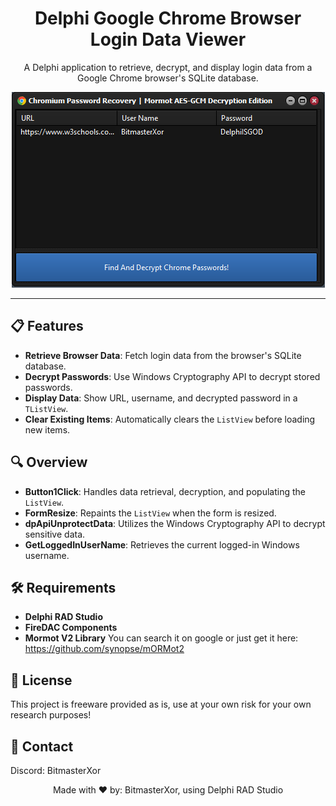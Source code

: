 <h1 align="center">Delphi Google Chrome Browser Login Data Viewer</h1>

<p align="center">
  A Delphi application to retrieve, decrypt, and display login data from a Google Chrome browser's SQLite database.
</p>

<p align="center">
  <img src="Preview.png">
</p>

---

## 📋 Features

- **Retrieve Browser Data**: Fetch login data from the browser's SQLite database.
- **Decrypt Passwords**: Use Windows Cryptography API to decrypt stored passwords.
- **Display Data**: Show URL, username, and decrypted password in a `TListView`.
- **Clear Existing Items**: Automatically clears the `ListView` before loading new items.

## 🔍 Overview

- **Button1Click**: Handles data retrieval, decryption, and populating the `ListView`.
- **FormResize**: Repaints the `ListView` when the form is resized.
- **dpApiUnprotectData**: Utilizes the Windows Cryptography API to decrypt sensitive data.
- **GetLoggedInUserName**: Retrieves the current logged-in Windows username.

## 🛠️ Requirements

- **Delphi RAD Studio**
- **FireDAC Components**
- **Mormot V2 Library** You can search it on google or just get it here: https://github.com/synopse/mORMot2

## 📜 License

This project is freeware provided as is, use at your own risk for your own research purposes!

## 📧 Contact

Discord: BitmasterXor

<p align="center">Made with ❤️ by: BitmasterXor, using Delphi RAD Studio</p>
